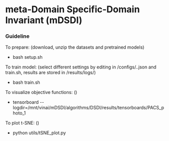 # meta-Domain Specific-Domain Invariant (mDSDI)

### Guideline
To prepare: (download, unzip the datasets and pretrained models)
- bash setup.sh

To train model: (select different settings by editing in /configs/..json and train.sh, results are stored in /results/logs/)
- bash train.sh

To visualize objective functions: ()
- tensorboard --logdir=/mnt/vinai/mDSDI/algorithms/DSDI/results/tensorboards/PACS_photo_1

To plot t-SNE: ()
- python utils/tSNE_plot.py
